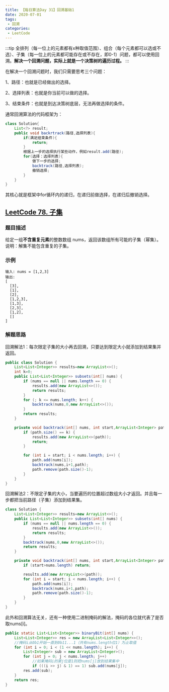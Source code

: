 ```yaml
---
title: 【每日算法Day 31】回溯基础1
date: 2020-07-01
tags:
 - 回溯
categories:
 - LeetCode
---
```

:::tip
全排列（每一位上的元素都有x种取值范围）、组合（每个元素都可以选或不选）、子集（每一位上的元素都可能存在或不存在，即0-1）问题，都可以使用回溯。**解决一个回溯问题，实际上就是一个决策树的遍历过程。**
:::
<!-- more -->

在解决一个回溯问题时，我们只需要思考三个问题：

1、路径：也就是已经做出的选择。

2、选择列表：也就是你当前可以做的选择。

3、结束条件：也就是到达决策树底层，无法再做选择的条件。

通常回溯算法的代码框架为：
```java
class Solution{
    List<?> result;
    public void backrtrack(路径,选择列表){
        if(满足结束条件){
            return;
        }
        根据上一步的选择执行某些动作，例如result.add(路径);
        for(选择：选择列表){
            做下一步的选择;
            backtrack(路径,选择列表);
            撤销选择;
        }
    }
}
```
其核心就是框架中for循环内的递归，在递归前做选择，在递归后撤销选择。


## [LeetCode 78. 子集](https://leetcode-cn.com/problems/subsets)
### 题目描述
给定一组**不含重复元素**的整数数组 nums，返回该数组所有可能的子集（幂集）。
说明：解集不能包含重复的子集。

### 示例
```
输入: nums = [1,2,3]
输出:
[
  [3],
  [1],
  [2],
  [1,2,3],
  [1,3],
  [2,3],
  [1,2],
  []
]
```
### 解题思路
回溯解法1：每次限定子集的大小再去回溯，只要达到限定大小就添加到结果集并返回。
```java
public class Solution {
    List<List<Integer>> results=new ArrayList<>();
    int k=0;
    public List<List<Integer>> subsets(int[] nums) {
        if (nums == null || nums.length == 0) {
            results.add(new ArrayList<>());
            return results;
        }
        for (; k <= nums.length; k++) {
            backtrack(nums,0,new ArrayList<>());
        }
        return results;
    }

    private void backtrack(int[] nums, int start,ArrayList<Integer> path) {
        if (path.size() == k) {
            results.add(new ArrayList<>(path));
            return;
        }

        for (int i = start; i < nums.length; i++) {
            path.add(nums[i]);
            backtrack(nums,i+1,path);
            path.remove(path.size()-1);
        }
    }
}
```

回溯解法2：不限定子集的大小，当要遍历的位置超过数组大小才返回。并且每一步都把当前路径（子集）添加到结果集。
```java
class Solution {
    List<List<Integer>> results=new ArrayList<>();
    public List<List<Integer>> subsets(int[] nums) {
        if (nums == null || nums.length == 0) {
            results.add(new ArrayList<>());
            return results;
        }
        backtrack(nums,0,new ArrayList<>());
        return results;
    }

    private void backtrack(int[] nums, int start,ArrayList<Integer> path) {
        if (start>nums.length) return;

        results.add(new ArrayList<>(path));
        for (int i = start; i < nums.length; i++) {
            path.add(nums[i]);
            backtrack(nums,i+1,path);
            path.remove(path.size()-1);
        }
    }
}
```

此外和回溯算法无关，还有一种使用二进制掩码的解法，掩码的各位就代表了是否取nums[i]。
```java
public static List<List<Integer>> binaryBit(int[] nums) {
    List<List<Integer>> res = new ArrayList<List<Integer>>();
    //掩码i从0b1开始一直到0b11...1（共有nums.length位1）为止取值
    for (int i = 0; i < (1 << nums.length); i++) {
        List<Integer> sub = new ArrayList<Integer>();
        for (int j = 0; j < nums.length; j++)
            //如果掩码i的第j位是1则把nums[j]放到结果集中
            if (((i >> j) & 1) == 1) sub.add(nums[j]);
        res.add(sub);
    }
    return res;
}
```